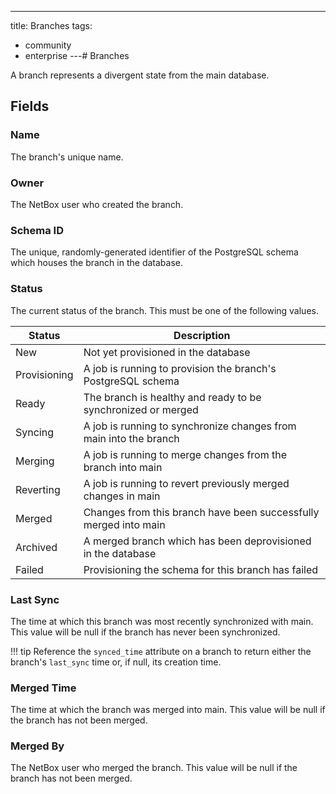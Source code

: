 ---
title: Branches
tags:
  - community
  - enterprise
---# Branches

A branch represents a divergent state from the main database.

## Fields

### Name

The branch's unique name.

### Owner

The NetBox user who created the branch.

### Schema ID

The unique, randomly-generated identifier of the PostgreSQL schema which houses the branch in the database.

### Status

The current status of the branch. This must be one of the following values.

| Status       | Description                                                       |
|--------------|-------------------------------------------------------------------|
| New          | Not yet provisioned in the database                               |
| Provisioning | A job is running to provision the branch's PostgreSQL schema      |
| Ready        | The branch is healthy and ready to be synchronized or merged      |
| Syncing      | A job is running to synchronize changes from main into the branch |
| Merging      | A job is running to merge changes from the branch into main       |
| Reverting    | A job is running to revert previously merged changes in main      |
| Merged       | Changes from this branch have been successfully merged into main  |
| Archived     | A merged branch which has been deprovisioned in the database      |
| Failed       | Provisioning the schema for this branch has failed                |

### Last Sync

The time at which this branch was most recently synchronized with main. This value will be null if the branch has never been synchronized.

!!! tip
    Reference the `synced_time` attribute on a branch to return either the branch's `last_sync` time or, if null, its creation time.

### Merged Time

The time at which the branch was merged into main. This value will be null if the branch has not been merged.

### Merged By

The NetBox user who merged the branch. This value will be null if the branch has not been merged.
